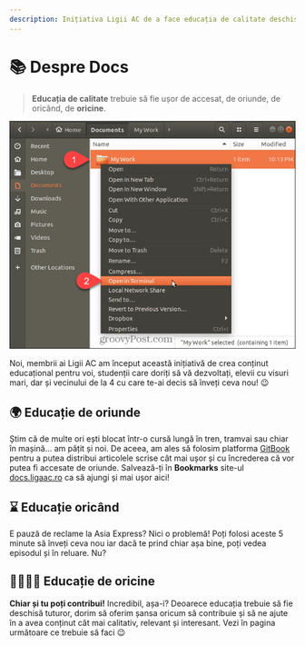 ```yaml
---
description: Inițiativa Ligii AC de a face educația de calitate deschisă tuturor!
---
```


# 📚 Despre Docs

> **Educația de calitate** trebuie să fie ușor de accesat, de oriunde, de oricând, de **oricine**.

![Imagine de @element5digital pe Unsplash](.gitbook/assets/image%20%284%29.png)

Noi, membrii ai Ligii AC am început această inițiativă de crea conținut educațional pentru voi, studenții care doriți să vă dezvoltați, elevii cu visuri mari, dar și vecinului de la 4 cu care te-ai decis să înveți ceva nou! 😉 

## 🌍 Educație de oriunde

Știm că de multe ori ești blocat într-o cursă lungă în tren, tramvai sau chiar în mașină... am pățit și noi. De aceea, am ales să folosim platforma [GitBook](https://gitbook.com/?utm_campaign=ligaac&utm_source=mainpage&utm_medium=gitbook) pentru a putea distribui articolele scrise cât mai ușor și cu încrederea că vor putea fi accesate de oriunde. Salvează-ți în **Bookmarks** site-ul [docs.ligaac.ro](https://docs.ligaac.ro) ca să ajungi și mai ușor aici!

## ⌛  Educație oricând

E pauză de reclame la Asia Express? Nici o problemă! Poți folosi aceste 5 minute să înveți ceva nou iar dacă te prind chiar așa bine, poți vedea episodul și în reluare. Nu?

## 👨‍👩‍👧‍👦 Educație de oricine

**Chiar și tu poți contribui!** Incredibil, așa-i? Deoarece educația trebuie să fie deschisă tuturor, dorim să oferim șansa oricum să contribuie și să ne ajute în a avea conținut cât mai calitativ, relevant și interesant. Vezi în pagina următoare ce trebuie să faci 😉 

